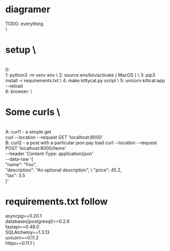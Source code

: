 # diagramer

TODO: everything  \
  \ 
# setup  \
  \
0:  \
1: python3 -m venv env  \ 
2:  source env/bin/activate ( MacOS )  \ 
3: pip3 install -r requirements.txt  \ 
4: make kittycat.py script  \ 
5: uvicorn kittcat:app --reload  \
6: browser:  \

# Some curls \
\
A: curl1 - a simple get \
curl --location --request GET 'localhost:8000' \
B: curl2 - a post with a particular json pay load
curl --location --request POST 'localhost:8000/items' \
--header 'Content-Type: application/json' \
--data-raw '{ \
    "name": "Foo", \
    "description": "An optional description", \ 
    "price": 45.2, \
    "tax": 3.5 \
}'

# requirements.txt follow

asyncpg==0.20.1 \
databases[postgresql]==0.2.6 \
fastapi==0.48.0 \
SQLAlchemy==1.3.13 \
uvicorn==0.11.2 \
httpx==0.11.1 \